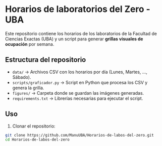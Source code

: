 # Horarios de laboratorios del Zero - UBA

Este repositorio contiene los horarios de los laboratorios de la Facultad de Ciencias Exactas (UBA) y un script para generar **grillas visuales de ocupación** por semana.

## Estructura del repositorio

- `data/` → Archivos CSV con los horarios por día (Lunes, Martes, …, Sábado).  
- `scripts/graficador.py` → Script en Python que procesa los CSV y genera la grilla.  
- `figures/` → Carpeta donde se guardan las imágenes generadas.  
- `requirements.txt` → Librerías necesarias para ejecutar el script.  

## Uso

1. Clonar el repositorio:

```bash
git clone https://github.com/ManuUBA/Horarios-de-labos-del-zero.git
cd Horarios-de-labos-del-zero
